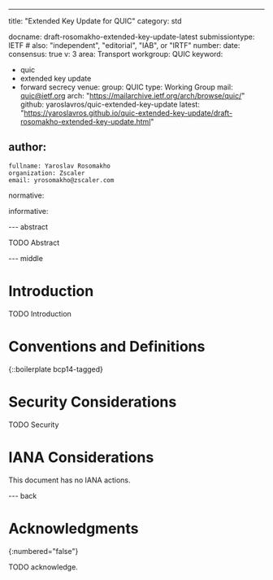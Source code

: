 ---
title: "Extended Key Update for QUIC"
category: std

docname: draft-rosomakho-extended-key-update-latest
submissiontype: IETF  # also: "independent", "editorial", "IAB", or "IRTF"
number:
date:
consensus: true
v: 3
area: Transport
workgroup: QUIC
keyword:
 - quic
 - extended key update
 - forward secrecy
venue:
  group: QUIC
  type: Working Group
  mail: quic@ietf.org
  arch: "https://mailarchive.ietf.org/arch/browse/quic/"
  github: yaroslavros/quic-extended-key-update
  latest: "https://yaroslavros.github.io/quic-extended-key-update/draft-rosomakho-extended-key-update.html"

author:
 -
    fullname: Yaroslav Rosomakho
    organization: Zscaler
    email: yrosomakho@zscaler.com

normative:

informative:


--- abstract

TODO Abstract


--- middle

# Introduction

TODO Introduction


# Conventions and Definitions

{::boilerplate bcp14-tagged}


# Security Considerations

TODO Security


# IANA Considerations

This document has no IANA actions.


--- back

# Acknowledgments
{:numbered="false"}

TODO acknowledge.

